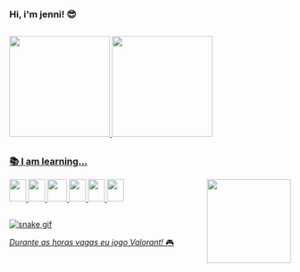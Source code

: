 ### Hi, i'm jenni! 😎
##
<div>
  <a href="https://github.com/jnnixx">
  <img height="180em" src="https://github-readme-stats.vercel.app/api?username=jnnixx&show_icons=true&theme=radical&include_all_commits=true&count_private=true"/>
  <img height="180em" src="https://github-readme-stats.vercel.app/api/top-langs/?username=jnnixx&layout=compact&langs_count=7&theme=radical"/>
</div>

##

### 📚 I am learning...

<div style="display: inline_block">
    <img src="https://cdn.jsdelivr.net/gh/devicons/devicon/icons/javascript/javascript-original.svg" height="40px" width="30px"/>
    <img src="https://cdn.jsdelivr.net/gh/devicons/devicon/icons/typescript/typescript-original.svg" height="40px" width="30px"/>     
    <img src="https://cdn.jsdelivr.net/gh/devicons/devicon/icons/java/java-original-wordmark.svg" height="40px" width="35px" />
    <img src="https://cdn.jsdelivr.net/gh/devicons/devicon/icons/html5/html5-original.svg" height="40px" width="30px" />
    <img src="https://cdn.jsdelivr.net/gh/devicons/devicon/icons/css3/css3-original.svg" height="40px" width="30px" />
    <img src="https://cdn.jsdelivr.net/gh/devicons/devicon/icons/angularjs/angularjs-original.svg" height="40px" width="30px" />
    <img align="right" src="https://cdn.discordapp.com/attachments/913243265371897887/1030326029857865748/6wun2u.gif" width="150px"/>
</div>

##

![snake gif](https://github.com/jnnixx/jnnixx/blob/output/github-contribution-grid-snake.svg)

*Durante as horas vagas eu jogo Valorant!* 🎮
